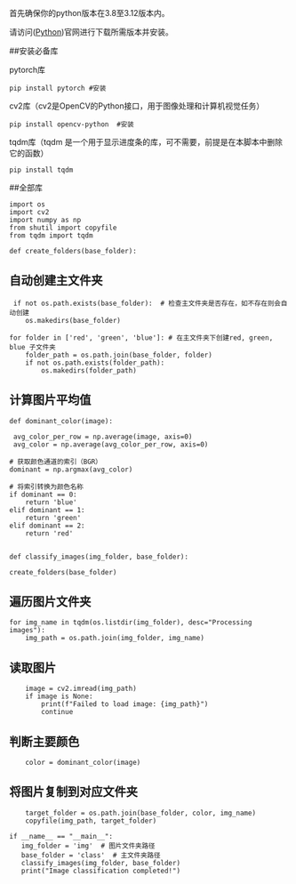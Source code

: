 首先确保你的python版本在3.8至3.12版本内。

请访问([Python](https://www.python.org/downloads/))官网进行下载所需版本并安装。

##安装必备库

pytorch库

    pip install pytorch #安装

cv2库（cv2是OpenCV的Python接口，用于图像处理和计算机视觉任务）

    pip install opencv-python  #安装

tqdm库（tqdm   是一个用于显示进度条的库，可不需要，前提是在本脚本中删除它的函数）
 
    pip install tqdm
##全部库
    
    import os
    import cv2
    import numpy as np
    from shutil import copyfile
    from tqdm import tqdm
 
    def create_folders(base_folder):

    
## 自动创建主文件夹
     if not os.path.exists(base_folder):  # 检查主文件夹是否存在，如不存在则会自动创建
        os.makedirs(base_folder)
    
    for folder in ['red', 'green', 'blue']: # 在主文件夹下创建red, green, blue 子文件夹
        folder_path = os.path.join(base_folder, folder)
        if not os.path.exists(folder_path):
            os.makedirs(folder_path)

## 计算图片平均值
 
    def dominant_color(image):

     avg_color_per_row = np.average(image, axis=0)
     avg_color = np.average(avg_color_per_row, axis=0)
    
    # 获取颜色通道的索引（BGR）
    dominant = np.argmax(avg_color)
    
    # 将索引转换为颜色名称
    if dominant == 0:
        return 'blue'
    elif dominant == 1:
        return 'green'
    elif dominant == 2:
        return 'red'


    def classify_images(img_folder, base_folder):

    create_folders(base_folder)
    
## 遍历图片文件夹
    for img_name in tqdm(os.listdir(img_folder), desc="Processing images"):
        img_path = os.path.join(img_folder, img_name)
        
## 读取图片
        image = cv2.imread(img_path)
        if image is None:
            print(f"Failed to load image: {img_path}")
            continue
        
## 判断主要颜色
        color = dominant_color(image)
        
## 将图片复制到对应文件夹
        target_folder = os.path.join(base_folder, color, img_name)
        copyfile(img_path, target_folder)

    if __name__ == "__main__":
       img_folder = 'img'  # 图片文件夹路径
       base_folder = 'class'  # 主文件夹路径
       classify_images(img_folder, base_folder)
       print("Image classification completed!")
